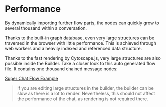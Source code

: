# Performance

By dynamically importing further flow parts, the nodes can quickly grow to several thousand within a conversation.

Thanks to the built-in graph database, even very large structures can be traversed in the browser with little performance. This is achieved through web workers and a heavily indexed and  referenced data structure.

Thanks to the fast rendering by Cytoscape.js, very large structures are also possible inside the Builder. Take a closer look to this auto generated flow file. It contains one thousand chained message nodes:

[Super Chat Flow Example](https://wanderer.ai/builder/?flow=https%3A%2F%2Fraw.githubusercontent.com%2Fwanderer-ai%2Fwanderer-flows%2Fmaster%2Fdocs%2Fsuper_chat_flow.json)

> If you are editing large structures in the builder, the builder can be slow as there is a lot to render. Nevertheless, this should not affect the performance of the chat, as rendering is not required there.
